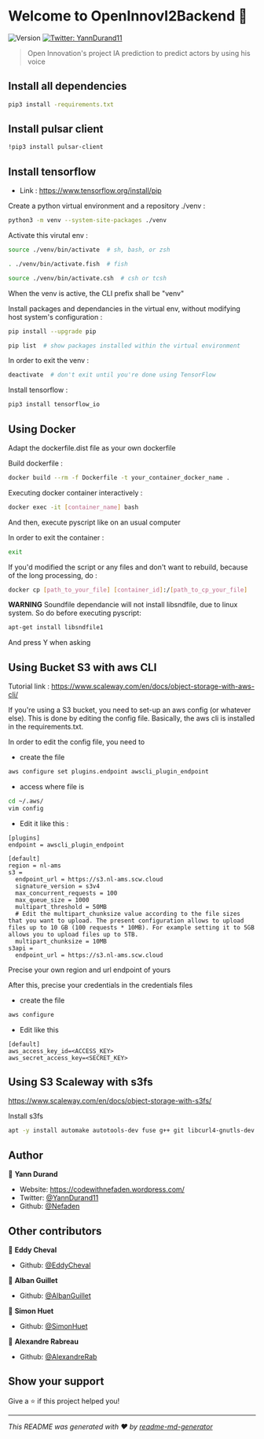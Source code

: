 # Welcome to OpenInnovI2Backend 👋
![Version](https://img.shields.io/badge/version-0.0.1-blue.svg?cacheSeconds=2592000)
[![Twitter: YannDurand11](https://img.shields.io/twitter/follow/YannDurand11.svg?style=social)](https://twitter.com/YannDurand11)

> Open Innovation's project IA prediction to predict actors by using his voice

## Install all dependencies

```sh
pip3 install -requirements.txt
```

## Install pulsar client

```sh
!pip3 install pulsar-client
```

## Install tensorflow
* Link : https://www.tensorflow.org/install/pip

Create a python virtual environment and a repository ./venv :
```sh
python3 -m venv --system-site-packages ./venv
```

Activate this virutal env :
```sh
source ./venv/bin/activate  # sh, bash, or zsh

. ./venv/bin/activate.fish  # fish

source ./venv/bin/activate.csh  # csh or tcsh
```

When the venv is active, the CLI prefix shall be "venv"

Install packages and dependancies in the virtual env, without modifying host system's configuration :
```sh
pip install --upgrade pip

pip list  # show packages installed within the virtual environment
```

In order to exit the venv :
```sh
deactivate  # don't exit until you're done using TensorFlow
```

Install tensorflow :
```sh
pip3 install tensorflow_io
```

## Using Docker

Adapt the dockerfile.dist file as your own dockerfile

Build dockerfile :
```sh
docker build --rm -f Dockerfile -t your_container_docker_name .
```

Executing docker container interactively :
```sh
docker exec -it [container_name] bash
``` 

And then, execute pyscript like on an usual computer

In order to exit the container : 
```sh
exit
```

If you'd modified the script or any files and don't want to rebuild, because of the long processing, do :
```sh
docker cp [path_to_your_file] [container_id]:/[path_to_cp_your_file]
```

**WARNING** Soundfile dependancie will not install libsndfile, due to linux system. So do before executing pyscript:
```sh
apt-get install libsndfile1
```

And press Y when asking

## Using Bucket S3 with aws CLI

Tutorial link : https://www.scaleway.com/en/docs/object-storage-with-aws-cli/

If you're using a S3 bucket, you need to set-up an aws config (or whatever else). This is done by editing the config file. Basically, the aws cli is installed in the requirements.txt. 

In order to edit the config file, you need to
- create the file
```sh
aws configure set plugins.endpoint awscli_plugin_endpoint
```

- access where file is
```sh
cd ~/.aws/
vim config
```

- Edit it like this : 
```
[plugins]
endpoint = awscli_plugin_endpoint

[default]
region = nl-ams
s3 =
  endpoint_url = https://s3.nl-ams.scw.cloud
  signature_version = s3v4
  max_concurrent_requests = 100
  max_queue_size = 1000
  multipart_threshold = 50MB
  # Edit the multipart_chunksize value according to the file sizes that you want to upload. The present configuration allows to upload files up to 10 GB (100 requests * 10MB). For example setting it to 5GB allows you to upload files up to 5TB.
  multipart_chunksize = 10MB
s3api =
  endpoint_url = https://s3.nl-ams.scw.cloud 
```

Precise your own region and url endpoint of yours

After this, precise your credentials in the credentials files

- create the file
```sh
aws configure
```

- Edit like this
```
[default]
aws_access_key_id=<ACCESS_KEY>
aws_secret_access_key=<SECRET_KEY>
```

## Using S3 Scaleway with s3fs

https://www.scaleway.com/en/docs/object-storage-with-s3fs/ 

Install s3fs
```sh
apt -y install automake autotools-dev fuse g++ git libcurl4-gnutls-dev libfuse-dev libssl-dev libxml2-dev make pkg-config
```

## Author

👤 **Yann Durand**

* Website: https://codewithnefaden.wordpress.com/
* Twitter: [@YannDurand11](https://twitter.com/YannDurand11)
* Github: [@Nefaden](https://github.com/Nefaden)

## Other contributors

👤 **Eddy Cheval**

* Github: [@EddyCheval](https://github.com/EddyCheval)

👤 **Alban Guillet**

* Github: [@AlbanGuillet](https://github.com/AlbanGuillet)

👤 **Simon Huet**

* Github: [@SimonHuet](https://github.com/SimonHuet)

👤 **Alexandre Rabreau**

* Github: [@AlexandreRab](https://github.com/AlexandreRab)

## Show your support

Give a ⭐️ if this project helped you!


***
_This README was generated with ❤️ by [readme-md-generator](https://github.com/kefranabg/readme-md-generator)_
